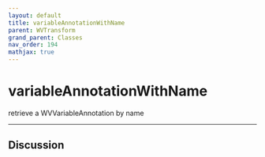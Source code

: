 ```yaml
---
layout: default
title: variableAnnotationWithName
parent: WVTransform
grand_parent: Classes
nav_order: 194
mathjax: true
---
```


#  variableAnnotationWithName

retrieve a WVVariableAnnotation by name


---

## Discussion

  
